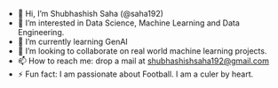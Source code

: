 - 👋 Hi, I’m Shubhashish Saha (@saha192)
- 👀 I’m interested in Data Science, Machine Learning and Data Engineering.
- 🌱 I’m currently learning GenAI
- 💞️ I’m looking to collaborate on real world machine learning projects.
- 📫 How to reach me: drop a mail at shubhashishsaha192@gmail.com
- ⚡ Fun fact: I am passionate about Football. I am a culer by heart.

<!---
saha192/saha192 is a ✨ special ✨ repository because its `README.md` (this file) appears on your GitHub profile.
You can click the Preview link to take a look at your changes.
--->
